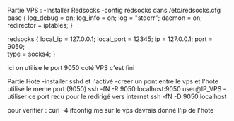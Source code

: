 Partie VPS : 
-Installer Redsocks
-config redsocks dans /etc/redsocks.cfg
  base {
 log_debug = on;
 log_info = on;
 log = "stderr";
 daemon = on;
 redirector = iptables;
}

redsocks {
 local_ip = 127.0.0.1;
 local_port = 12345; 
 ip = 127.0.0.1;
 port = 9050;     
 type = socks4;
}


ici on utilise le port 9050 coté VPS c'est fini

Partie Hote
-installer sshd et l'activé
-creer un pont entre le vps et l'hote utilisé le meme port (9050)
  ssh -fN -R 9050:localhost:9050 user@IP_VPS
-utiliser ce port recu pour le redirigé vers internet
  ssh -fN -D 9050 localhost

pour vérifier : 
curl -4 ifconfig.me
sur le vps devrais donné l'ip de l'hote

